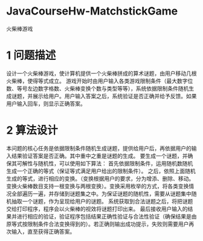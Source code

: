 # JavaCourseHw-MatchstickGame

火柴棒游戏

# 1 问题描述
设计一个火柴棒游戏，使计算机提供一个火柴棒拼成的算术谜题，由用户移动几根火柴棒，使得等式成立。
游戏开始时由用户输入各类游戏限制条件（最大数字位数、等号左边数字格数、火柴棒变换个数与类型等等），系统依据限制条件随机生成谜题，并展示给用户。用户输入答案之后，系统验证是否正确并给予反馈。如果用户输入回车，则显示正确答案。
 

# 2 算法设计
本问题的核心任务是依据限制条件随机生成谜题，提供给用户后，再依据用户的输入结果验证答案是否正确。其中重中之重是谜题的生成。
要生成一个谜题，并确保其可解性与随机性，可以使用如下算法：
  首先依据限制条件，运用随机数随机生成一个正确的等式（保证等式满足用户给出的限制条件）。
  之后，依照上面随机生成的等式，进行相应的变换。（变换根据用户的要求，分为增添、删除、移动。变换火柴棒数目支持一根变换与两根变换）。变换采用枚举的方式，将各类变换情况全部遍历一遍，并存储到谜题集之中。为保证谜题的随机性，需要从谜题集中随机抽取一个谜题，作为呈现给用户的谜题。
  系统获取到合法谜题之后，将把谜题交给打印程序，程序会以火柴棒的视效将谜题打印出来。
  最后接收用户输入的结果并进行相应的验证，验证程序包括结果正确性验证与合法性验证（确保结果是由原等式按限制条件合法变换得到的）。若正确则输出成功提示，失败则需要用户再次输入，直至获得正确答案。

